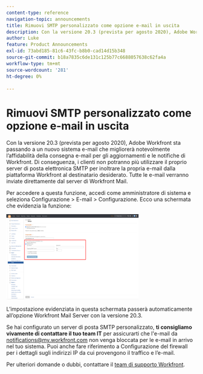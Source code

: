```yaml
---
content-type: reference
navigation-topic: announcements
title: Rimuovi SMTP personalizzato come opzione e-mail in uscita
description: Con la versione 20.3 (prevista per agosto 2020), Adobe Workfront sta passando a un nuovo sistema e-mail che migliorerà notevolmente l’affidabilità della consegna e-mail per gli aggiornamenti e le notifiche di Workfront. Di conseguenza, i clienti non potranno più utilizzare il proprio server di posta elettronica SMTP per inoltrare la propria e-mail dalla piattaforma Workfront al destinatario desiderato. Tutte le e-mail verranno inviate direttamente dal server di Workfront Mail.
author: Luke
feature: Product Announcements
exl-id: 73abd185-81c6-43fc-b8b0-cad14d15b348
source-git-commit: b18a7835c6de131c125b77c6688057638c62fa4a
workflow-type: tm+mt
source-wordcount: '281'
ht-degree: 0%

---
```


# Rimuovi SMTP personalizzato come opzione e-mail in uscita

Con la versione 20.3 (prevista per agosto 2020), Adobe Workfront sta passando a un nuovo sistema e-mail che migliorerà notevolmente l’affidabilità della consegna e-mail per gli aggiornamenti e le notifiche di Workfront. Di conseguenza, i clienti non potranno più utilizzare il proprio server di posta elettronica SMTP per inoltrare la propria e-mail dalla piattaforma Workfront al destinatario desiderato. Tutte le e-mail verranno inviate direttamente dal server di Workfront Mail.

Per accedere a questa funzione, accedi come amministratore di sistema e seleziona Configurazione > E-mail > Configurazione. Ecco una schermata che evidenzia la funzione:

![Impostazioni server e-mail](assets/email-server-settings-350x226.png)

L’impostazione evidenziata in questa schermata passerà automaticamente all’opzione Workfront Mail Server con la versione 20.3.

Se hai configurato un server di posta SMTP personalizzato, **ti consigliamo vivamente di contattare il tuo team IT** per assicurarti che l&#39;e-mail da notifications@my.workfront.com non venga bloccata per le e-mail in arrivo nel tuo sistema. Puoi anche fare riferimento a Configurazione del firewall per i dettagli sugli indirizzi IP da cui provengono il traffico e l’e-mail.

Per ulteriori domande o dubbi, contattare il [team di supporto Workfront](https://experienceleague.adobe.com/it?support-tab=home#support).
